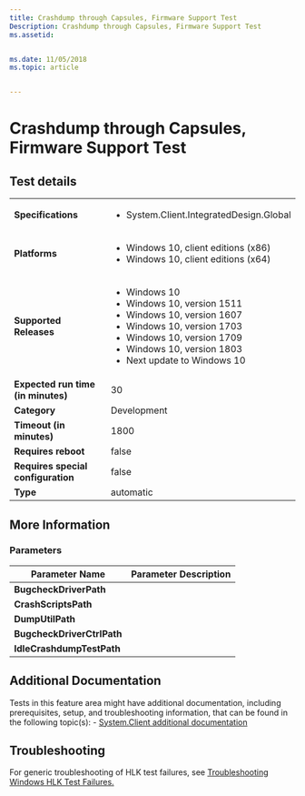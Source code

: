 ```yaml
---
title: Crashdump through Capsules, Firmware Support Test
Description: Crashdump through Capsules, Firmware Support Test
ms.assetid: 


ms.date: 11/05/2018
ms.topic: article


---
```


# Crashdump through Capsules, Firmware Support Test



## Test details

|||
|---|---|
| **Specifications**  | <ul><li>System.Client.IntegratedDesign.Global</li></ul> |  
| **Platforms**   | <ul><li>Windows 10, client editions (x86)</li><li>Windows 10, client editions (x64)</li></ul> |
| **Supported Releases** | <ul><li>Windows 10</li><li>Windows 10, version 1511</li><li>Windows 10, version 1607</li><li>Windows 10, version 1703</li><li>Windows 10, version 1709</li><li>Windows 10, version 1803</li><li>Next update to Windows 10</li></ul> |
|**Expected run time (in minutes)**| 30 |
|**Category**| Development |
|**Timeout (in minutes)**| 1800 |
|**Requires reboot**| false |
|**Requires special configuration**| false |
|**Type**| automatic |

## More Information
### Parameters

| Parameter Name | Parameter Description |
| --- | --- |
| **BugcheckDriverPath** |  |
| **CrashScriptsPath** |  |
| **DumpUtilPath** |  |
| **BugcheckDriverCtrlPath** |  |
| **IdleCrashdumpTestPath** |  |


## Additional Documentation
Tests in this feature area might have additional documentation, including prerequisites, setup, and troubleshooting information, that can be found in the following topic(s): - [System.Client additional documentation](system-client-additional-documentation.md)



## Troubleshooting
For generic troubleshooting of HLK test failures, see [Troubleshooting Windows HLK Test Failures.](../user/troubleshooting-windows-hlk-test-failures.md)